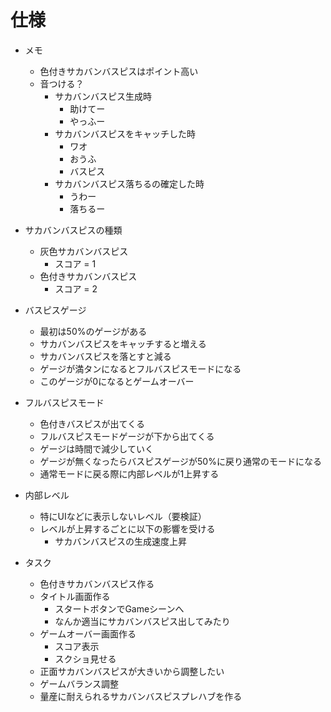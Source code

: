 # 仕様
- メモ
    - 色付きサカバンバスピスはポイント高い
    - 音つける？
        - サカバンバスピス生成時
            - 助けてー
            - やっふー
        - サカバンバスピスをキャッチした時
            - ワオ
            - おうふ
            - バスピス
        - サカバンバスピス落ちるの確定した時
            - うわー
            - 落ちるー
- サカバンバスピスの種類
    - 灰色サカバンバスピス
        - スコア = 1
    - 色付きサカバンバスピス
        - スコア = 2
- バスピスゲージ
    - 最初は50%のゲージがある
    - サカバンバスピスをキャッチすると増える
    - サカバンバスピスを落とすと減る
    - ゲージが満タンになるとフルバスピスモードになる
    - このゲージが0になるとゲームオーバー
- フルバスピスモード
    - 色付きバスピスが出てくる
    - フルバスピスモードゲージが下から出てくる
    - ゲージは時間で減少していく
    - ゲージが無くなったらバスピスゲージが50%に戻り通常のモードになる
    - 通常モードに戻る際に内部レベルが1上昇する
- 内部レベル
    - 特にUIなどに表示しないレベル（要検証）
    - レベルが上昇するごとに以下の影響を受ける
        - サカバンバスピスの生成速度上昇

- タスク
    - 色付きサカバンバスピス作る
    - タイトル画面作る
        - スタートボタンでGameシーンへ
        - なんか適当にサカバンバスピス出してみたり
    - ゲームオーバー画面作る
        - スコア表示
        - スクショ見せる
    - 正面サカバンバスピスが大きいから調整したい
    - ゲームバランス調整
    - 量産に耐えられるサカバンバスピスプレハブを作る
